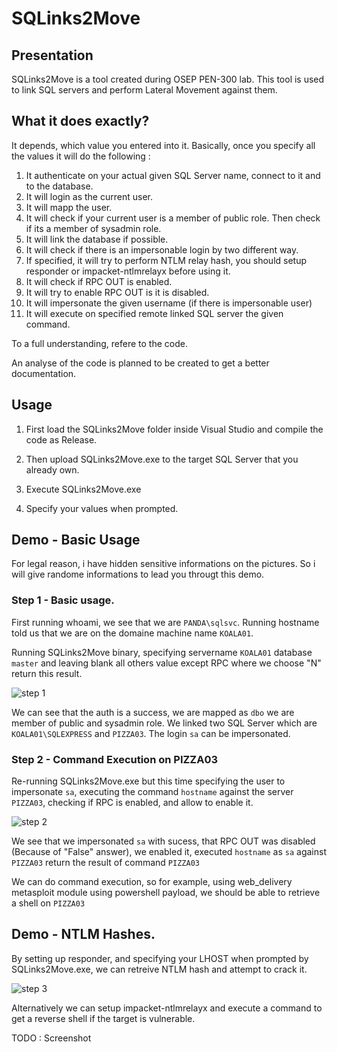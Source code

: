 # SQLinks2Move

## Presentation

SQLinks2Move is a tool created during OSEP PEN-300 lab. This tool is used to link SQL servers and perform Lateral Movement against them.

## What it does exactly?

It depends, which value you entered into it. Basically, once you specify all the values it will do the following :

1. It authenticate on your actual given SQL Server name, connect to it and to the database.
2. It will login as the current user.
3. It will mapp the user.
4. It will check if your current user is a member of public role. Then check if its a member of sysadmin role.
5. It will link the database if possible.
6. It will check if there is an impersonable login by two different way.
7. If specified, it will try to perform NTLM relay hash, you should setup responder or impacket-ntlmrelayx before using it.
8. It will check if RPC OUT is enabled.
9. It will try to enable RPC OUT is it is disabled.
10. It will impersonate the given username (if there is impersonable user)
11. It will execute on specified remote linked SQL server the given command.

To a full understanding, refere to the code.

An analyse of the code is planned to be created to get a better documentation.

## Usage

1. First load the SQLinks2Move folder inside Visual Studio and compile the code as Release.

2. Then upload SQLinks2Move.exe to the target SQL Server that you already own.

3. Execute SQLinks2Move.exe 

4. Specify your values when prompted.

## Demo - Basic Usage

For legal reason, i have hidden sensitive informations on the pictures. So i will give randome informations to lead you througt this demo.

### Step 1 - Basic usage.

First running whoami, we see that we are ```PANDA\sqlsvc```. Running hostname told us that we are on the domaine machine name ```KOALA01```.

Running SQLinks2Move binary, specifying servername ```KOALA01``` database ```master``` and leaving blank all others value except RPC where we choose "N" return this result.

![step 1](https://user-images.githubusercontent.com/22322762/120856435-2b6d4800-c580-11eb-8599-5f8dc86e6826.png)

We can see that the auth is a success, we are mapped as ```dbo``` we are member of public and sysadmin role. We linked two SQL Server which are ```KOALA01\SQLEXPRESS``` and ```PIZZA03```. The login ```sa``` can be impersonated.

### Step 2 - Command Execution on PIZZA03

Re-running SQLinks2Move.exe but this time specifying the user to impersonate ```sa```, executing the command ```hostname``` against the server ```PIZZA03```, checking if RPC is enabled, and allow to enable it.

![step 2](https://user-images.githubusercontent.com/22322762/120855557-f14f7680-c57e-11eb-9d30-ab29be314e08.png)

We see that we impersonated ```sa``` with sucess, that RPC OUT was disabled (Because of "False" answer), we enabled it, executed ```hostname``` as ```sa``` against ```PIZZA03``` return the result of command ```PIZZA03```

We can do command execution, so for example, using web_delivery metasploit module using powershell payload, we should be able to retrieve a shell on ```PIZZA03```

## Demo - NTLM Hashes.

By setting up responder, and specifying your LHOST when prompted by SQLinks2Move.exe, we can retreive NTLM hash and attempt to crack it.

![step 3](https://user-images.githubusercontent.com/22322762/120856039-83f01580-c57f-11eb-97ea-9fff9da2ddb4.png)

Alternatively we can setup impacket-ntlmrelayx and execute a command to get a reverse shell if the target is vulnerable.

TODO : Screenshot







